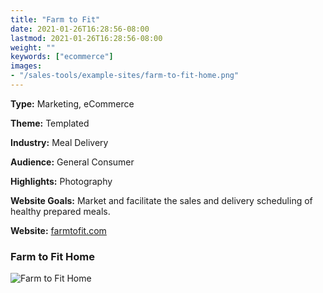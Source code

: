 ```yaml
---
title: "Farm to Fit"
date: 2021-01-26T16:28:56-08:00
lastmod: 2021-01-26T16:28:56-08:00
weight: ""
keywords: ["ecommerce"]
images: 
- "/sales-tools/example-sites/farm-to-fit-home.png"
---
```


**Type:** Marketing, eCommerce

**Theme:** Templated

**Industry:** Meal Delivery

**Audience:** General Consumer

**Highlights:** Photography

**Website Goals:** Market and facilitate the sales and delivery scheduling of healthy prepared meals.

**Website:** [farmtofit.com](https://farmtofit.com/)

### Farm to Fit Home
![Farm to Fit Home](/sales-tools/example-sites/farm-to-fit-home.png)